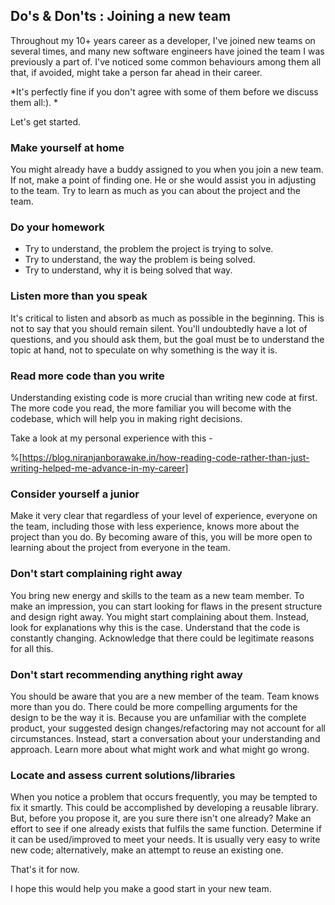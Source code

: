 ## Do's & Don'ts : Joining a new team

Throughout my 10+ years career as a developer, I've joined new teams on several times, and many new software engineers have joined the team I was previously a part of. I've noticed some common behaviours among them all that, if avoided, might take a person far ahead in their career.

*It's perfectly fine if you don't agree with some of them before we discuss them all:).
*

Let's get started.

### Make yourself at home
You might already have a buddy assigned to you when you join a new team. If not, make a point of finding one. He or she would assist you in adjusting to the team. Try to learn as much as you can about the project and the team.

### Do your homework

- Try to understand, the problem the project is trying to solve.
- Try to understand, the way the problem is being solved.
- Try to understand, why it is being solved that way.

### Listen more than you speak
It's critical to listen and absorb as much as possible in the beginning. This is not to say that you should remain silent. You'll undoubtedly have a lot of questions, and you should ask them, but the goal must be to understand the topic at hand, not to speculate on why something is the way it is.

### Read more code than you write
Understanding existing code is more crucial than writing new code at first. The more code you read, the more familiar you will become with the codebase, which will help you in making right decisions.

Take a look at my personal experience with this -

%[https://blog.niranjanborawake.in/how-reading-code-rather-than-just-writing-helped-me-advance-in-my-career]

### Consider yourself a junior
Make it very clear that regardless of your level of experience, everyone on the team, including those with less experience, knows more about the project than you do. By becoming aware of this, you will be more open to learning about the project from everyone in the team.

### Don't start complaining right away
You bring new energy and skills to the team as a new team member. To make an impression, you can start looking for flaws in the present structure and design right away. You might start complaining about them. Instead, look for explanations why this is the case. Understand that the code is constantly changing. Acknowledge that there could be legitimate reasons for all this.

### Don't start recommending anything right away
You should be aware that you are a new member of the team. Team knows more than you do. There could be more compelling arguments for the design to be the way it is. Because you are unfamiliar with the complete product, your suggested design changes/refactoring may not account for all circumstances. Instead, start a conversation about your understanding and approach. Learn more about what might work and what might go wrong.

### Locate and assess current solutions/libraries
When you notice a problem that occurs frequently, you may be tempted to fix it smartly. This could be accomplished by developing a reusable library. But, before you propose it, are you sure there isn't one already? Make an effort to see if one already exists that fulfils the same function. Determine if it can be used/improved to meet your needs. It is usually very easy to write new code; alternatively, make an attempt to reuse an existing one.

That's it for now.

I hope this would help you make a good start in your new team.